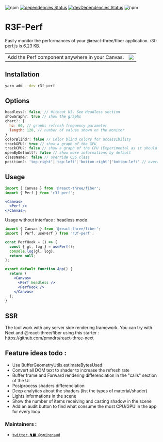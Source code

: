 ![npm](https://img.shields.io/npm/v/r3f-perf) [![dependencies Status](https://status.david-dm.org/gh/RenaudROHLINGER/r3f-perf.svg)](https://david-dm.org/RenaudROHLINGER/r3f-perf) [![devDependencies Status](https://status.david-dm.org/gh/RenaudROHLINGER/r3f-perf.svg?type=dev)](https://david-dm.org/RenaudROHLINGER/r3f-perf?type=dev) ![npm](https://img.shields.io/npm/dw/r3f-perf)

# R3F-Perf

Easily monitor the performances of your @react-three/fiber application.
r3f-perf.js is 6.23 KB.

<table>
  <tr>
    <td>Add the Perf component anywhere in your Canvas.</td>
    <td>
<a href="https://wtp9t.csb.app/">
  <img src="https://user-images.githubusercontent.com/15867665/120879065-bd666680-c5fb-11eb-9c8f-632b7ce09456.png" /></td>
</a>
  </tr>
</table>

## Installation

```bash
yarn add --dev r3f-perf
```

## Options

```jsx
headless?: false, // Without UI. See Headless section
showGraph?: true // show the graphs
chart?: {
  hz: 60, // graphs refresh frequency parameter
  length: 120, // number of values shown on the monitor
}
colorBlind?: false // Color blind colors for accessibility
trackGPU?: true // show a graph of the GPU
trackCPU?: false // show a graph of the CPU (Experimental as it should require a server, so might not be relevant)
openByDefault?: false // show more informations by default
className?: false // override CSS class
position?: 'top-right'|'top-left'|'bottom-right'|'bottom-left' // override position, default is top-right
```

## Usage

```jsx
import { Canvas } from '@react-three/fiber';
import { Perf } from 'r3f-perf';

<Canvas>
  <Perf />
</Canvas>;
```

Usage without interface : headless mode

```jsx
import { Canvas } from '@react-three/fiber';
import { Perf, usePerf } from 'r3f-perf';

const PerfHook = () => {
  const { gl, log } = usePerf();
  console.log(gl, log);
  return null;
};

export default function App() {
  return (
    <Canvas>
      <Perf headless />
      <PerfHook />
    </Canvas>
  );
}
```

## SSR

The tool work with any server side rendering framework. You can try with Next and @react-three/fiber using this starter :
https://github.com/pmndrs/react-three-next

## Feature ideas todo :

- Use BufferGeometryUtils.estimateBytesUsed
- Convert all DOM text to shader to increase the refresh rate
- Buffer frame and Forward rendering differenciation in the "calls" section of the UI
- Postprocess shaders differenciation
- Deep analytics about the shaders (list the types of material/shader)
- Lights informations in the scene
- Show the number of items receiving and casting shadow in the scene
- Add an audit button to find what consume the most CPU/GPU in the app for every loop

### Maintainers :

- [`twitter 🐈‍⬛ @onirenaud`](https://twitter.com/onirenaud)
